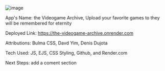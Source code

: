 ![image](https://github.com/user-attachments/assets/d56ad3c1-ff7d-484e-9f86-931ec2fe72b2)

App's Name: the Videogame Archive,
Upload your favorite games to they will be remembered for eternity

Deployed Link: https://the-videogame-archive.onrender.com

Attributions: Bulma CSS, Davd Yim, Denis Dujota

Tech Used: JS, EJS, CSS Styling, Github, and Render.com

Next Steps: add a coment section
